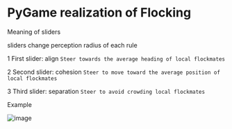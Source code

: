 
# PyGame realization of Flocking



Meaning of sliders 


sliders change perception radius of each rule

  1 First slider: align 
  ```Steer towards the average heading of local flockmates```

  2 Second slider: cohesion
  ```Steer to move toward the average position of local flockmates```
   
  3 Third slider: separation
  ```Steer to avoid crowding local flockmates```
  
Example

![image](https://github.com/Sovraska/Flocking/assets/92330086/2f8e816b-e026-4218-9a61-ab0e2dc90bad)

